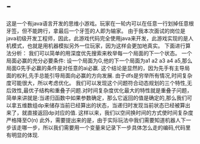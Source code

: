# -
这是一个有java语言开发的思维小游戏。玩家在一轮内可以在任意一行划掉任意根牙签，但不能跨行，拿最后一个牙签的人即为输家。
由于我本次面试的岗位是java初级开发工程师，因此，此游戏代码完全使用java来开发，此游戏实现的是人机模式，也就是用机器模拟另外一位玩家，因为这样会更加地真实。
下面进行算法分析：
我们可以简单的用深度优先搜索来枚举每一个局面的下一个状态。
一个局面必赢的充分必要条件:
 设一个局面为G,他的下一个局面为a1 a2 a3 a4 a5,那么局面G先手必赢的条件是对任意的ai必赢.
 这个结论是显然的，因为先手有主导局面的权利,先手总能引导局面向必赢的方向发展.
 由于dfs是穷举所有情况,时间复杂度可能很大，所以考虑优化。
我们可以发现这个问题符合动态规划的三个特性,无后效性,最优子结构和重叠子问题.对时间复杂度优化最大的特性就是重叠子问题，
简单来讲就是:当递归函数中如果参数确定，那么它返回的值是确定的,那么我们可以拿五维数组dp来储存当前已经算出的状态，当递归时发现当前状态已经被算出来了，就直接返回dp对应的值.
这样以来，我们以空间换时间的方式使时间复杂度严格降至O(n)
此外，需要提出来的是，由于实际玩法中我们需要知道机器人下一步该走哪一步，所以我们需要用一个变量来记录下一步具体怎么走的编码,代码里有明显的体现.
